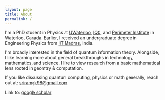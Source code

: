 ```yaml
---
layout: page
title: About
permalink: /
---
```


I'm a PhD student in Physics at [UWaterloo](https://uwaterloo.ca), [IQC](https://uwaterloo.ca/institute-for-quantum-computing/), and [Perimeter Institute](https://perimeterinstitute.ca) in Waterloo, Canada. Earlier, I received an undergraduate degree in Engineering Physics from [IIT Madras](https://www.iitm.ac.in/), India.

I'm broadly interested in the field of quantum information theory. Alongside, I like learning more about general breakthroughs in technology, mathematics, and science. I like to view research from a basic mathematical lens rooted in geomtry & computation.

If you like discussing quantum computing, physics or math generally, reach out at: [sriramgk98@gmail.com](mailto:sriramgk98@gmail.com)

Link to: [google scholar](https://scholar.google.com/citations?user=d9-T--sAAAAJ&hl=en)



<!-- ![Image of Sriram](https://raw.githubusercontent.com/SriramGkn/sriramgkn.github.io/master/images/Outside_Godav.jpeg)
Outside my hostel at IITM! The COVID-19 pandemic forced us out of this beautiful campus with little notice. -->
<!--[IQC Waterloo](https://uwaterloo.ca/institute-for-quantum-computing/)-->
